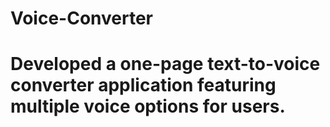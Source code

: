 # Voice-Converter
# **Developed a one-page text-to-voice converter application featuring multiple voice options for users.**
